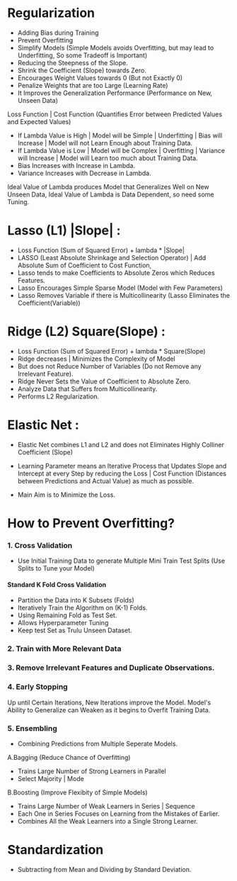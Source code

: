 # Regularization

- Adding Bias during Training
- Prevent Overfitting
- Simplify Models (Simple Models avoids Overfitting, but may lead to Underfitting, So some Tradeoff is Important)
- Reducing the Steepness of the Slope. 
- Shrink the Coefficient (Slope) towards Zero.
- Encourages Weight Values towards 0 (But not Exactly 0)
- Penalize Weights that are too Large (Learning Rate)
- It Improves the Generalization Performance (Performance on New, Unseen Data)

Loss Function | Cost Function (Quantifies Error between Predicted Values and Expected Values)

- If Lambda Value is High | Model will be Simple | Underfitting | Bias will Increase | Model will not Learn Enough about Training Data.
- If Lambda Value is Low | Model will be Complex | Overfitting | Variance will Increase | Model will Learn too much about Training Data.
- Bias Increases with Increase in Lambda.
- Variance Increases with Decrease in Lambda.

Ideal Value of Lambda produces Model that Generalizes Well on New Unseen Data, Ideal Value of Lambda is Data Dependent, so need some Tuning.  

# Lasso (L1) |Slope| :
- Loss Function (Sum of Squared Error) + lambda * |Slope|
- LASSO (Least Absolute Shrinkage and Selection Operator) | Add Absolute Sum of Coefficient to Cost Function,
- Lasso tends to make Coefficients to Absolute Zeros which Reduces Features.
- Lasso Encourages Simple Sparse Model (Model with Few Parameters)
- Lasso Removes Variable if there is Multicollinearity (Lasso Eliminates the Coefficient(Variable))

# Ridge (L2) Square(Slope) :
- Loss Function (Sum of Squared Error) + lambda * Square(Slope)
- Ridge decreases | Minimizes the Complexity of Model 
- But does not Reduce Number of Variables (Do not Remove any Irrelevant Feature). 
- Ridge Never Sets the Value of Coefficient to Absolute Zero.
- Analyze Data that Suffers from Multicollinearity.
- Performs L2 Regularization.

# Elastic Net :
- Elastic Net combines L1 and L2 and does not Eliminates Highly Colliner Coefficient (Slope)

- Learning Parameter means an Iterative Process that Updates Slope and Intercept at every Step by reducing the Loss | Cost Function (Distances between Predictions and Actual Value) as much as possible.

- Main Aim is to Minimize the Loss. 

# How to Prevent Overfitting?

### 1. Cross Validation
- Use Initial Training Data to generate Multiple Mini Train Test Splits (Use Splits to Tune your Model)

#### Standard K Fold Cross Validation
- Partition the Data into K Subsets (Folds)
- Iteratively Train the Algorithm on (K-1) Folds.
- Using Remaining Fold as Test Set. 
- Allows Hyperparameter Tuning
- Keep test Set as Trulu Unseen Dataset.

### 2. Train with More Relevant Data

### 3. Remove Irrelevant Features and Duplicate Observations.

### 4. Early Stopping
   Up until Certain Iterations, New Iterations improve the Model.
   Model's Ability to Generalize can Weaken as it begins to Overfit Training Data.

### 5. Ensembling
- Combining Predictions from Multiple Seperate Models.

A.Bagging (Reduce Chance of Overfitting)
- Trains Large Number of Strong Learners in Parallel
- Select Majority | Mode

B.Boosting (Improve Flexibity of Simple Models)
- Trains Large Number of Weak Learners in Series | Sequence 
- Each One in Series Focuses on Learning from the Mistakes of Earlier.
- Combines All the Weak Learners into a Single Strong Learner.

# Standardization 

- Subtracting from Mean and Dividing by Standard Deviation.
